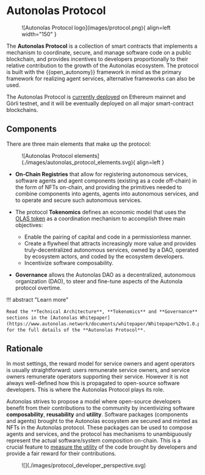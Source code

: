 # Autonolas Protocol

<figure markdown>
![Autonolas Protocol logo](images/protocol.png){ align=left width="150" }
</figure>

The **Autonolas Protocol** is a collection of smart contracts that implements a mechanism to coordinate, secure, and manage software code on a public blockchain, and provides incentives to developers proportionally to their relative contribution to the growth of the Autonolas ecosystem. The protocol is built with the {{open_autonomy}} framework in mind as the primary framework for realizing agent services,  alternative frameworks can also be used.

The Autonolas Protocol is [currently deployed](./registry_technical_overview.md#contract-addresses) on Ethereum mainnet and Görli testnet, and it will be eventually deployed on all major smart-contract blockchains.

## Components

There are three main elements that make up the protocol:

<figure markdown>
![Autonolas Protocol elements](./images/autonolas_protocol_elements.svg){ align=left }
</figure>

* **On-Chain Registries** that allow for registering autonomous services, software agents and agent components (existing as a code off-chain) in the form of NFTs on-chain, and providing the primitives needed to combine components into agents, agents into autonomous services, and to operate and secure such autonomous services.

* The protocol **Tokenomics** defines an economic model that uses the [OLAS token](https://etherscan.io/token/0x0001A500A6B18995B03f44bb040A5fFc28E45CB0) as a coordination mechanism to accomplish three main objectives:

    * Enable the pairing of capital and code in a permissionless manner.
    * Create a flywheel that attracts increasingly more value and provides truly-decentralized autonomous services, owned by a DAO, operated by ecosystem actors, and coded by the ecosystem developers.
    * Incentivize software composability.

* **Governance**  allows the Autonolas DAO as a decentralized, autonomous
organization (DAO), to steer and fine-tune aspects of the Autonola protocol overtime.


!!! abstract "Learn more"

    Read the **Technical Architecture**, **Tokenomics** and **Governance** sections in the [Autonolas Whitepaper](https://www.autonolas.network/documents/whitepaper/Whitepaper%20v1.0.pdf) for the full details of the **Autonolas Protocol**.

## Rationale

In most settings, the reward model for service owners and agent operators is usually straightforward: users remunerate service owners, and service owners remunerate operators supporting their service. However it is not always well-defined how this is propagated to open-source software developers. This is where the Autonolas Protocol plays its role.

Autonolas strives to propose a model where open-source developers benefit from their contributions to the community by incentivizing software **composability**, **reusability** and **utility**. Software packages (components and agents) brought to the Autonolas ecosystem are secured and minted as NFTs in the Autonolas protocol. These packages can be used to compose agents and services, and the protocol has mechanisms to unambiguously represent the actual software/system composition on-chain. This is a crucial feature to [measure the utility](https://github.com/valory-xyz/autonolas-tokenomics/blob/main/docs/Autonolas_tokenomics_audit.pdf) of the code brought by developers and provide a fair reward for their contributions.

<figure markdown>
![](./images/protocol_developer_perspective.svg)
</figure>
